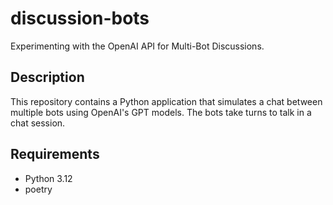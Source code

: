 # discussion-bots

Experimenting with the OpenAI API for Multi-Bot Discussions.


## Description

This repository contains a Python application that simulates a chat
between multiple bots using OpenAI's GPT models. The bots take turns
to talk in a chat session.


## Requirements

- Python 3.12
- poetry
